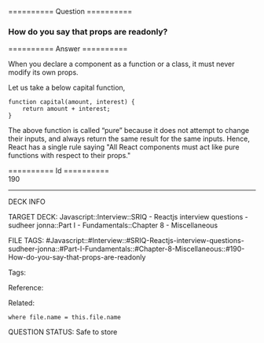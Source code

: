 ========== Question ==========  

### How do you say that props are readonly?  

========== Answer ==========  

When you declare a component as a function or a class, it must never modify its own props.

Let us take a below capital function,

<!-- codeblock-start -->
<pre><code class="hljs language-javascript"><span class="hljs-keyword">function</span> <span class="hljs-title function_">capital</span>(<span class="hljs-params">amount, interest</span>) {
    <span class="hljs-keyword">return</span> amount + interest;
}
</code></pre>
<!-- codeblock-end -->

The above function is called “pure” because it does not attempt to change their inputs, and always return the same result for the same inputs. Hence, React has a single rule saying "All React components must act like pure functions with respect to their props."

========== Id ==========  
190

---

DECK INFO

TARGET DECK: Javascript::Interview::SRIQ - Reactjs interview questions - sudheer jonna::Part I - Fundamentals::Chapter 8 - Miscellaneous

FILE TAGS: #Javascript::#Interview::#SRIQ-Reactjs-interview-questions-sudheer-jonna::#Part-I-Fundamentals::#Chapter-8-Miscellaneous::#190-How-do-you-say-that-props-are-readonly

Tags:

Reference:

Related:

```dataview
where file.name = this.file.name
```
QUESTION STATUS: Safe to store
